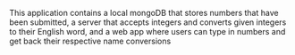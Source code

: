 This application contains a local mongoDB that stores numbers that have been submitted, a server that accepts integers and converts given integers to their English word, and a web app where users can type in numbers and get back their respective name conversions
